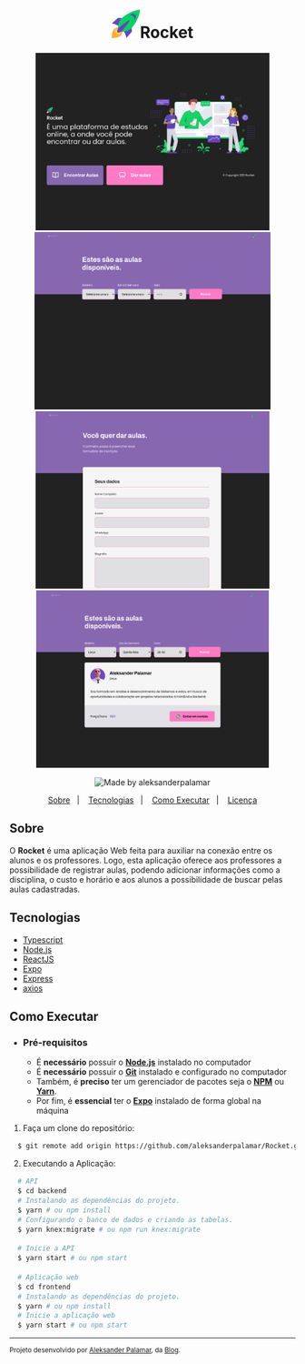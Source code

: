 <h1 align="center">
    <img alt="Rocket" src=".github/rocket.svg" height="50px" />Rocket<br> 
</h1>
<div align="center">
    <img src=".github/rocket.png" height="312px"/> 
    <img src=".github/rocket-study.png" height="312px"/>
    <img src=".github/rocket-aulas-form.png" height="312px"/>
    <img src=".github/rocket-study-search.png" height="312px"/>  
</div>
    
<p align="center">   
  <img alt="Made by aleksanderpalamar" src="https://img.shields.io/badge/made%20by-aleksanderpalamar-%237519C1?style=flat-square" >  
</p>
<p align="center">
  <a href="#sobre">Sobre</a>&nbsp;&nbsp;&nbsp;|&nbsp;&nbsp;&nbsp;
  <a href="#tecnologias">Tecnologias</a>&nbsp;&nbsp;&nbsp;|&nbsp;&nbsp;&nbsp;
  <a href="#como-executar">Como Executar</a>&nbsp;&nbsp;&nbsp;|&nbsp;&nbsp;&nbsp;
  <a href="#licença">Licença</a>
</p>

## Sobre

O **Rocket** é uma aplicação Web feita para auxiliar na conexão entre os alunos e os professores. Logo, esta aplicação oferece aos professores a possibilidade de registrar aulas, podendo adicionar informações como a disciplina, o custo e horário e aos alunos a possibilidade de buscar pelas aulas cadastradas.

## Tecnologias

-  [Typescript](https://www.typescriptlang.org/)
-  [Node.js](https://nodejs.org/en/)
-  [ReactJS](https://reactjs.org/)
-  [Expo](https://expo.io/)
-  [Express](https://expressjs.com/)
-  [axios](https://github.com/axios/axios)

## Como Executar

- ### **Pré-requisitos**

  - É **necessário** possuir o **[Node.js](https://nodejs.org/en/)** instalado no computador
  - É **necessário** possuir o **[Git](https://git-scm.com/)** instalado e configurado no computador
  - Também, é **preciso** ter um gerenciador de pacotes seja o **[NPM](https://www.npmjs.com/)** ou **[Yarn](https://yarnpkg.com/)**.
  - Por fim, é **essencial** ter o **[Expo](https://expo.io/)** instalado de forma global na máquina

1. Faça um clone do repositório:

```sh
  $ git remote add origin https://github.com/aleksanderpalamar/Rocket.git
```

2. Executando a Aplicação:

```sh
  # API
  $ cd backend
  # Instalando as dependências do projeto.
  $ yarn # ou npm install
  # Configurando o banco de dados e criando as tabelas.
  $ yarn knex:migrate # ou npm run knex:migrate

  # Inicie a API
  $ yarn start # ou npm start

  # Aplicação web
  $ cd frontend
  # Instalando as dependências do projeto.
  $ yarn # ou npm install
  # Inicie a aplicação web
  $ yarn start # ou npm start
```

---
<sup>Projeto desenvolvido por [Aleksander Palamar](https://github.com/aleksanderpalamar), da [Blog](https://linuxupdate.com.br).</sup>
